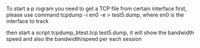 To start a p rogram you need to get a TCP file from certain interface first, please use command 
tcpdump -i en0 -e > test5.dump, where en0 is the interface to track

then start a script tcpdump_btest.tcp test5.dump, 
it will show the bandwidth speed and also the bandwidth/speed per each session
